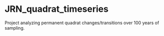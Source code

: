 # JRN_quadrat_timeseries
Project analyzing permanent quadrat changes/transitions over 100 years of sampling.

